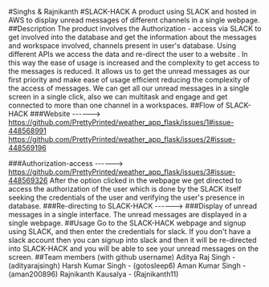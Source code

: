 #Singhs & Rajnikanth
#SLACK-HACK
A product using SLACK and hosted in AWS to display unread messages of different channels in a single webpage.
##Description
  The product involves the Authorization - access via SLACK to get involved into the database and get the information about the messages and workspace involved, channels present in user's database. Using different APIs we access the data and re-direct the user to a website . In this way the ease of usage is increased and the complexity to get access to the messages is reduced. It allows us to get the unread messages as our first priority and make ease of usage efficient reducing the complexity of the access of messages. We can get all our unread messages in a single screen in a single click, also we can multitask and engage and get connected to more than one channel in a workspaces.
##Flow of SLACK-HACK
###Website
   ------> https://github.com/PrettyPrinted/weather_app_flask/issues/1#issue-448568991
   https://github.com/PrettyPrinted/weather_app_flask/issues/2#issue-448569196

###Authorization-access
   ------> https://github.com/PrettyPrinted/weather_app_flask/issues/3#issue-448569326
   After the option clicked in the webpage we get directed to access the authorization of the user which is done by the SLACK itself seeking the credentials of the user and verifying the user's presence in database.
###Re-directing to SLACK-HACK
------>
###Display of unread messages in a single interface.
   The unread messages are displayed in a single webpage.
##Usage
  Go to the SLACK-HACK webpage and signup using SLACK, and then enter the credentials for slack. If you don't have a slack account then you can signup into slack and then it will be re-directed into SLACK-HACK and you will be able to see your unread messages on the screen.
##Team members (with github username)
  Aditya Raj Singh - (adityarajsingh)
  Harsh Kumar Singh - (gotosleep6)
  Aman Kumar Singh - (aman200896)
  Rajnikanth Kausalya - (Rajnikanth11)
